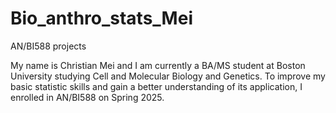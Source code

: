 # Bio_anthro_stats_Mei
AN/BI588 projects

My name is Christian Mei and I am currently a BA/MS student at Boston University studying Cell and Molecular Biology and Genetics. To improve my basic statistic skills and gain
a better understanding of its application, I enrolled in AN/BI588 on Spring 2025.
